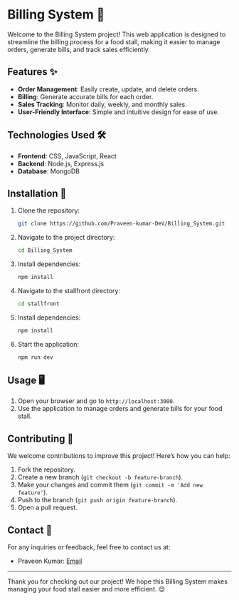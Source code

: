 # Billing System 🧾

Welcome to the Billing System project! This web application is designed to streamline the billing process for a food stall, making it easier to manage orders, generate bills, and track sales efficiently. 

## Features ✨

- **Order Management**: Easily create, update, and delete orders.
- **Billing**: Generate accurate bills for each order.
- **Sales Tracking**: Monitor daily, weekly, and monthly sales.
- **User-Friendly Interface**: Simple and intuitive design for ease of use.

## Technologies Used 🛠️

- **Frontend**: CSS, JavaScript, React
- **Backend**: Node.js, Express.js
- **Database**: MongoDB

## Installation 🚀

1. Clone the repository:
    ```bash
    git clone https://github.com/Praveen-kumar-DeV/Billing_System.git
    ```
2. Navigate to the project directory:
    ```bash
    cd Billing_System
    ```
3. Install dependencies:
    ```bash
    npm install
    ```
4. Navigate to the stallfront directory:
    ```bash
    cd stallfront
    ```
5. Install dependencies:
     ```bash
    npm install
    ```
4. Start the application:
    ```bash
    npm run dev
    ```

## Usage 🖥️

1. Open your browser and go to `http://localhost:3000`.
2. Use the application to manage orders and generate bills for your food stall.

## Contributing 🤝

We welcome contributions to improve this project! Here’s how you can help:

1. Fork the repository.
2. Create a new branch (`git checkout -b feature-branch`).
3. Make your changes and commit them (`git commit -m 'Add new feature'`).
4. Push to the branch (`git push origin feature-branch`).
5. Open a pull request.


## Contact 📧

For any inquiries or feedback, feel free to contact us at:
- Praveen Kumar: [Email](mailto:praveenkumarpatini@gmail.com)

---

Thank you for checking out our project! We hope this Billing System makes managing your food stall easier and more efficient. 😊

